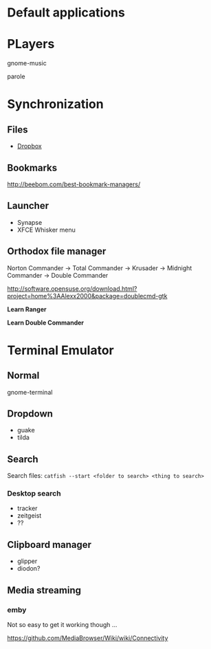 # Default applications

# PLayers

gnome-music

parole

# Synchronization

## Files

* [Dropbox](http://naleid.com/blog/2011/10/03/using-dropbox-to-share-your-home-directory-across-multiple-computers)

## Bookmarks

http://beebom.com/best-bookmark-managers/


## Launcher

* Synapse
* XFCE Whisker menu

## Orthodox file manager

Norton Commander -> Total Commander -> Krusader -> Midnight Commander -> Double Commander

http://software.opensuse.org/download.html?project=home%3AAlexx2000&package=doublecmd-gtk

**Learn Ranger**

**Learn Double Commander**

# Terminal Emulator

## Normal

gnome-terminal

## Dropdown

* guake
* tilda

## Search

Search files: `catfish --start <folder to search> <thing to search>`

### Desktop search

* tracker
* zeitgeist
* ??

## Clipboard manager

* glipper
* diodon?


## Media streaming

### emby

Not so easy to get it working though ...

https://github.com/MediaBrowser/Wiki/wiki/Connectivity
